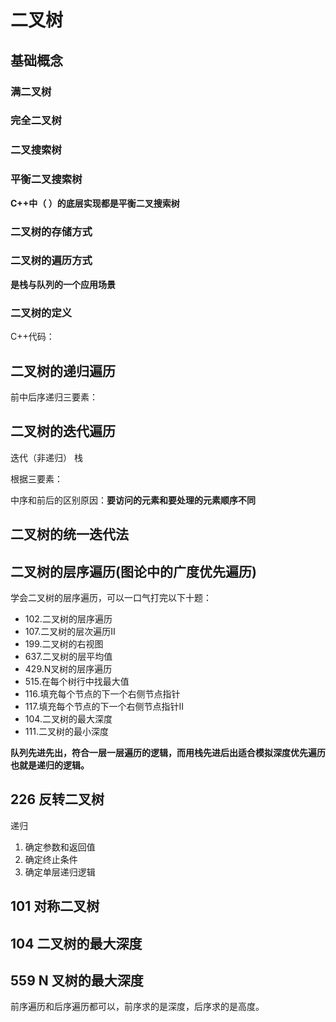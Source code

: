 # 二叉树

## 基础概念

### 满二叉树



### 完全二叉树



### 二叉搜索树



### 平衡二叉搜索树

**C++中（   ）的底层实现都是平衡二叉搜索树**



### 二叉树的存储方式



### 二叉树的遍历方式

**是栈与队列的一个应用场景**



### 二叉树的定义

C++代码：



## 二叉树的递归遍历

前中后序递归三要素：





## 二叉树的迭代遍历

迭代（非递归） 栈

根据三要素：

中序和前后的区别原因：**要访问的元素和要处理的元素顺序不同**



## 二叉树的统一迭代法





## 二叉树的层序遍历(**图论中的广度优先遍历**)

学会二叉树的层序遍历，可以一口气打完以下十题：

- 102.二叉树的层序遍历
- 107.二叉树的层次遍历II
- 199.二叉树的右视图
- 637.二叉树的层平均值
- 429.N叉树的层序遍历
- 515.在每个树行中找最大值
- 116.填充每个节点的下一个右侧节点指针
- 117.填充每个节点的下一个右侧节点指针II
- 104.二叉树的最大深度
- 111.二叉树的最小深度



**队列先进先出，符合一层一层遍历的逻辑，而用栈先进后出适合模拟深度优先遍历也就是递归的逻辑。**





## 226 反转二叉树



递归

1. 确定参数和返回值
2. 确定终止条件
3. 确定单层递归逻辑



## 101 对称二叉树



## 104 二叉树的最大深度



## 559 N 叉树的最大深度

前序遍历和后序遍历都可以，前序求的是深度，后序求的是高度。


